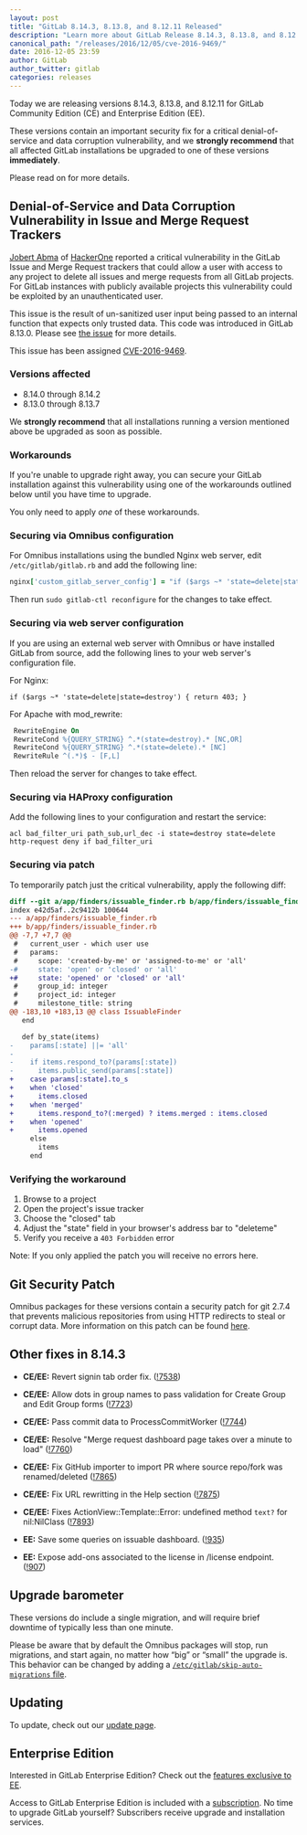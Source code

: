 ```yaml
---
layout: post
title: "GitLab 8.14.3, 8.13.8, and 8.12.11 Released"
description: "Learn more about GitLab Release 8.14.3, 8.13.8, and 8.12.11 for GitLab Community Edition (CE) and Enterprise Edition (EE)"
canonical_path: "/releases/2016/12/05/cve-2016-9469/"
date: 2016-12-05 23:59
author: GitLab
author_twitter: gitlab
categories: releases
---
```


Today we are releasing versions 8.14.3, 8.13.8, and 8.12.11 for GitLab Community
Edition (CE) and Enterprise Edition (EE).

These versions contain an important security fix for a critical
denial-of-service and data corruption vulnerability, and we **strongly
recommend** that all affected GitLab installations be upgraded to one of these
versions **immediately**.

Please read on for more details.

<!-- more -->

## Denial-of-Service and Data Corruption Vulnerability in Issue and Merge Request Trackers

[Jobert Abma][jobert-twitter] of [HackerOne] reported a critical vulnerability
in the GitLab Issue and Merge Request trackers that could allow a user with
access to any project to delete all issues and merge requests from all GitLab
projects. For GitLab instances with publicly available projects this vulnerability
could be exploited by an unauthenticated user.

This issue is the result of un-sanitized user input being passed to an internal
function that expects only trusted data. This code was introduced in GitLab
8.13.0. Please see [the issue][25064] for more details.

This issue has been assigned [CVE-2016-9469][CVE].

[25064]: https://gitlab.com/gitlab-org/gitlab-ce/issues/25064
[CVE]: http://cve.mitre.org/cgi-bin/cvename.cgi?name=CVE-2016-9469

### Versions affected

- 8.14.0 through 8.14.2
- 8.13.0 through 8.13.7

We **strongly recommend** that all installations running a version mentioned
above be upgraded as soon as possible.

### Workarounds

If you're unable to upgrade right away, you can secure your GitLab installation
against this vulnerability using one of the workarounds outlined below until you
have time to upgrade.

You only need to apply _one_ of these workarounds.

### Securing via Omnibus configuration

For Omnibus installations using the bundled Nginx web server, edit
`/etc/gitlab/gitlab.rb` and add the following line:

```ruby
nginx['custom_gitlab_server_config'] = "if ($args ~* 'state=delete|state=destroy') { return 404; }\n"
```

Then run `sudo gitlab-ctl reconfigure` for the changes to take effect.

### Securing via web server configuration

If you are using an external web server with Omnibus or have installed GitLab
from source, add the following lines to your web server's configuration file.

For Nginx:

```nginx
if ($args ~* 'state=delete|state=destroy') { return 403; }
```

For Apache with mod_rewrite:

```apache
 RewriteEngine On
 RewriteCond %{QUERY_STRING} ^.*(state=destroy).* [NC,OR]
 RewriteCond %{QUERY_STRING} ^.*(state=delete).* [NC]
 RewriteRule ^(.*)$ - [F,L]
```

Then reload the server for changes to take effect.

### Securing via HAProxy configuration

Add the following lines to your configuration and restart the service:

```
acl bad_filter_uri path_sub,url_dec -i state=destroy state=delete
http-request deny if bad_filter_uri
```

### Securing via patch

To temporarily patch just the critical vulnerability, apply the following diff:

```diff
diff --git a/app/finders/issuable_finder.rb b/app/finders/issuable_finder.rb
index e42d5af..2c9412b 100644
--- a/app/finders/issuable_finder.rb
+++ b/app/finders/issuable_finder.rb
@@ -7,7 +7,7 @@
 #   current_user - which user use
 #   params:
 #     scope: 'created-by-me' or 'assigned-to-me' or 'all'
-#     state: 'open' or 'closed' or 'all'
+#     state: 'opened' or 'closed' or 'all'
 #     group_id: integer
 #     project_id: integer
 #     milestone_title: string
@@ -183,10 +183,13 @@ class IssuableFinder
   end

   def by_state(items)
-    params[:state] ||= 'all'
-
-    if items.respond_to?(params[:state])
-      items.public_send(params[:state])
+    case params[:state].to_s
+    when 'closed'
+      items.closed
+    when 'merged'
+      items.respond_to?(:merged) ? items.merged : items.closed
+    when 'opened'
+      items.opened
     else
       items
     end

```

### Verifying the workaround

1. Browse to a project
1. Open the project's issue tracker
1. Choose the "closed" tab
1. Adjust the "state" field in your browser's address bar to "deleteme"
1. Verify you receive a `403 Forbidden` error

Note: If you only applied the patch you will receive no errors here.

## Git Security Patch

Omnibus packages for these versions contain a security patch for git 2.7.4 that
prevents malicious repositories from using HTTP redirects to steal or corrupt
data. More information on this patch can be found [here](http://public-inbox.org/git/20161201090336.xjbb47bublfcpglo@sigill.intra.peff.net/).

## Other fixes in 8.14.3

- **CE/EE:** Revert signin tab order fix. ([!7538])
- **CE/EE:** Allow dots in group names to pass validation for Create Group and Edit Group forms ([!7723])
- **CE/EE:** Pass commit data to ProcessCommitWorker ([!7744])
- **CE/EE:** Resolve "Merge request dashboard page takes over a minute to load" ([!7760])
- **CE/EE:** Fix GitHub importer to import PR where source repo/fork was renamed/deleted ([!7865])
- **CE/EE:** Fix URL rewritting in the Help section ([!7875])
- **CE/EE:** Fixes ActionView::Template::Error: undefined method `text?` for nil:NilClass ([!7893])


- **EE:** Save some queries on issuable dashboard. ([!935])
- **EE:** Expose add-ons associated to the license in /license endpoint. ([!907])

[!7538]: https://gitlab.com/gitlab-org/gitlab-ce/merge_requests/7538
[!7723]: https://gitlab.com/gitlab-org/gitlab-ce/merge_requests/7723
[!7744]: https://gitlab.com/gitlab-org/gitlab-ce/merge_requests/7744
[!7760]: https://gitlab.com/gitlab-org/gitlab-ce/merge_requests/7760
[!7865]: https://gitlab.com/gitlab-org/gitlab-ce/merge_requests/7865
[!7875]: https://gitlab.com/gitlab-org/gitlab-ce/merge_requests/7875
[!7893]: https://gitlab.com/gitlab-org/gitlab-ce/merge_requests/7893
[!935]: https://gitlab.com/gitlab-org/gitlab-ee/merge_requests/935
[!907]: https://gitlab.com/gitlab-org/gitlab-ee/merge_requests/907

## Upgrade barometer

These versions do include a single migration, and will require brief
downtime of typically less than one minute.

Please be aware that by default the Omnibus packages will stop, run migrations,
and start again, no matter how “big” or “small” the upgrade is. This behavior
can be changed by adding a [`/etc/gitlab/skip-auto-migrations`
file](http://doc.gitlab.com/omnibus/update/README.html).

## Updating

To update, check out our [update page](/update/).

## Enterprise Edition

Interested in GitLab Enterprise Edition? Check out the [features exclusive to
EE](/features/#enterprise).

Access to GitLab Enterprise Edition is included with a
[subscription](/pricing/). No time to upgrade GitLab
yourself? Subscribers receive upgrade and installation services.

[jobert-twitter]: https://twitter.com/jobertabma
[HackerOne]: https://hackerone.com/
